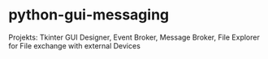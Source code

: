 # python-gui-messaging
Projekts: Tkinter GUI Designer, Event Broker, Message Broker, File Explorer for File exchange with external Devices
